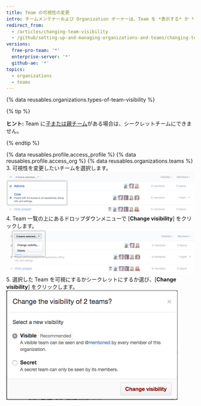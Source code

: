 ```yaml
---
title: Team の可視性の変更
intro: チームメンテナーおよび Organization オーナーは、Team を *表示する* か *シークレットにする* かを決定できます。
redirect_from:
  - /articles/changing-team-visibility
  - /github/setting-up-and-managing-organizations-and-teams/changing-team-visibility
versions:
  free-pro-team: '*'
  enterprise-server: '*'
  github-ae: '*'
topics:
  - organizations
  - teams
---
```

{% data reusables.organizations.types-of-team-visibility %}

{% tip %}

**ヒント:** Team に[子または親チーム](/articles/about-teams)がある場合は、シークレットチームにできません。

{% endtip %}

{% data reusables.profile.access_profile %}
{% data reusables.profile.access_org %}
{% data reusables.organizations.teams %}
3. 可視性を変更したいチームを選択します。 ![2 つの Team を選択した状態の Team リスト](/assets/images/help/teams/list-of-teams-selected.png)
4. Team 一覧の上にあるドロップダウンメニューで [**Change visibility**] をクリックします。 ![Team の可視性を変更するオプションのあるドロップダウンメニュー](/assets/images/help/teams/team-bulk-management-options.png)
5. 選択した Team を可視にするかシークレットにするか選び、[**Change visibility**] をクリックします。 ![チームを表示するまたはシークレットにするラジオボタンと、[Change visibility] ボタン](/assets/images/help/teams/select-and-confirm-new-visibility.png)
